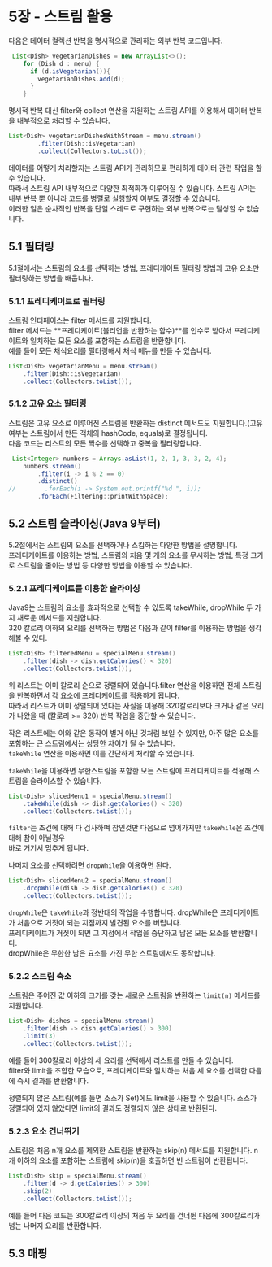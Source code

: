 # 5장 - 스트림 활용
다음은 데이터 컬렉션 반복을 명시적으로 관리하는 외부 반복 코드입니다.  
```java
 List<Dish> vegetarianDishes = new ArrayList<>();
    for (Dish d : menu) {
      if (d.isVegetarian()){
        vegetarianDishes.add(d);
      }
    }
```
명시적 반복 대신 filter와 collect 연산을 지원하는 스트림 API를 이용해서 데이터 반복을 내부적으로 처리할 수 있습니다.  
```java
List<Dish> vegetarianDishesWithStream = menu.stream()
        .filter(Dish::isVegetarian)
        .collect(Collectors.toList());
```
데이터를 어떻게 처리할지는 스트림 API가 관리하므로 편리하게 데이터 관련 작업을 할 수 있습니다.  
따라서 스트림 API 내부적으로 다양한 최적화가 이루어질 수 있습니다. 스트림 API는 내부 반복 뿐 아니라 코드를 병렬로 실행할지 여부도 결정할 수 있습니다.  
이러한 일은 순차적인 반복을 단일 스레드로 구현하는 외부 반복으로는 달성할 수 없습니다.  
  
## 5.1 필터링 
5.1절에서는 스트림의 요소를 선택하는 방법, 프레디케이트 필터링 방법과 고유 요소만 필터링하는 방법을 배웁니다.  
### 5.1.1 프레디케이트로 필터링
스트림 인터페이스는 filter 메서드를 지원합니다.  
filter 메서드는 **프레디케이트(불리언을 반환하는 함수)**를 인수로 받아서 프레디케이트와 일치하는 모든 요소를 포함하는 스트림을 반환합니다.  
예를 들어 모든 채식요리를 필터링해서 채식 메뉴를 만들 수 있습니다.  
```java
List<Dish> vegetarianMenu = menu.stream()
    .filter(Dish::isVegetarian)
    .collect(Collectors.toList());
```

### 5.1.2 고유 요소 필터링 
스트림은 고유 요소로 이루어진 스트림을 반환하는 distinct 메서드도 지원합니다.(고유 여부는 스트림에서 만든 객체의 hashCode, equals)로 결정됩니다.  
다음 코드는 리스트의 모든 짝수를 선택하고 중복을 필터링합니다.  
```java
 List<Integer> numbers = Arrays.asList(1, 2, 1, 3, 3, 2, 4);
    numbers.stream()
        .filter(i -> i % 2 == 0)
        .distinct()
//        .forEach(i -> System.out.printf("%d ", i));
        .forEach(Filtering::printWithSpace);
```
## 5.2 스트림 슬라이싱(Java 9부터)
5.2절에서는 스트림의 요소를 선택하거나 스킵하는 다양한 방법을 설명합니다.  
프레디케이트를 이용하는 방법, 스트림의 처음 몇 개의 요소를 무시하는 방법, 특정 크기로 스트림을 줄이는 방법 등 다양한 방법을 이용할 수 있습니다.  
  
### 5.2.1 프레디케이트를 이용한 슬라이싱 
Java9는 스트림의 요소를 효과적으로 선택할 수 있도록 takeWhile, dropWhile 두 가지 새로운 메서드를 지원합니다.  
320 칼로리 이하의 요리를 선택하는 방법은 다음과 같이 filter를 이용하는 방법을 생각해볼 수 있다.  
```java
List<Dish> filteredMenu = specialMenu.stream()
    .filter(dish -> dish.getCalories() < 320)
    .collect(Collectors.toList());
```
위 리스트는 이미 칼로리 순으로 정렬되어 있습니다.filter 연산을 이용하면 전체 스트림을 반복하면서 각 요소에 프레디케이트를 적용하게 됩니다.  
따라서 리스트가 이미 정렬되어 있다는 사실을 이용해 320칼로리보다 크거나 같은 요리가 나왔을 때 (칼로리 >= 320) 반복 작업을 중단할 수 있습니다.  
  
작은 리스트에는 이와 같은 동작이 별거 아닌 것처럼 보일 수 있지만, 아주 많은 요소를 포함하는 큰 스트림에서는 상당한 차이가 될 수 있습니다.  
`takeWhile` 연산을 이용하면 이를 간단하게 처리할 수 있습니다.  
  
`takeWhile`을 이용하면 무한스트림을 포함한 모든 스트림에 프레디케이트를 적용해 스트림을 슬라이스할 수 있습니다.  
```java
List<Dish> slicedMenu1 = specialMenu.stream()
    .takeWhile(dish -> dish.getCalories() < 320)
    .collect(Collectors.toList());
```
`filter`는 조건에 대해 다 검사하며 참인것만 다음으로 넘어가지만 `takeWhile`은 조건에 대해 참이 아닐경우  
바로 거기서 멈추게 됩니다.  

나머지 요소를 선택하려면 `dropWhile`을 이용하면 된다.  
```java
List<Dish> slicedMenu2 = specialMenu.stream()
    .dropWhile(dish -> dish.getCalories() < 320)
    .collect(Collectors.toList());
```
`dropWhile`은 `takeWhile`과 정반대의 작업을 수행합니다. dropWhile은 프레디케이트가 처음으로 거짓이 되는 지점까지 발견된 요소를 버립니다.  
프레디케이트가 거짓이 되면 그 지점에서 작업을 중단하고 남은 모든 요소를 반환합니다.  
dropWhile은 무한한 남은 요소를 가진 무한 스트림에서도 동작합니다.  
  
### 5.2.2 스트림 축소
스트림은 주어진 값 이하의 크기를 갖는 새로운 스트림을 반환하는 `limit(n)` 메서드를 지원합니다.  
```java
List<Dish> dishes = specialMenu.stream()
    .filter(dish -> dish.getCalories() > 300)
    .limit(3)
    .collect(Collectors.toList());
```
예를 들어 300칼로리 이상의 세 요리를 선택해서 리스트를 만들 수 있습니다.  
filter와 limit을 조합한 모습으로, 프레디케이트와 일치하는 처음 세 요소를 선택한 다음에 즉시 결과를 반환합니다.  
  
정렬되지 않은 스트림(예를 들면 소스가 Set)에도 limit을 사용할 수 있습니다. 소스가 정렬되어 있지 않았다면 limit의 결과도 정렬되지 않은 상태로 반환된다.  
  
### 5.2.3 요소 건너뛰기
스트림은 처음 n개 요소를 제외한 스트림을 반환하는 skip(n) 메서드를 지원합니다. n개 이하의 요소를 포함하는 스트림에 skip(n)을 호출하면 빈 스트림이 반환됩니다.  
```java
List<Dish> skip = specialMenu.stream()
    .filter(d -> d.getCalories() > 300)
    .skip(2)
    .collect(Collectors.toList());
```
예를 들어 다음 코드는 300칼로리 이상의 처음 두 요리를 건너뛴 다음에 300칼로리가 넘는 나머지 요리를 반환합니다.  

## 5.3 매핑
